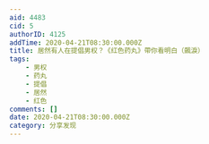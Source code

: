 ```yaml
---
aid: 4483
cid: 5
authorID: 4125
addTime: 2020-04-21T08:30:00.000Z
title: 居然有人在提倡男权？《红色药丸》帶你看明白（飆淚）
tags:
    - 男权
    - 药丸
    - 提倡
    - 居然
    - 红色
comments: []
date: 2020-04-21T08:30:00.000Z
category: 分享发现
---
```



